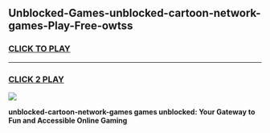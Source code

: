 
## Unblocked-Games-unblocked-cartoon-network-games-Play-Free-owtss
<h3>
<a href="https://premium76.site?title=unblocked-cartoon-network-games&ref=20A">CLICK TO PLAY</a></h3>
<hr>

<h3>
<a href="https://premium76.site?title=unblocked-cartoon-network-games&ref=20A">CLICK 2 PLAY</a>
  
</h3>

<a href="https://premium76.site?title=unblocked-cartoon-network-games&ref=20A"><img src="https://clearcache.store/games.png"></a>


**unblocked-cartoon-network-games games unblocked: Your Gateway to Fun and Accessible Online Gaming**
